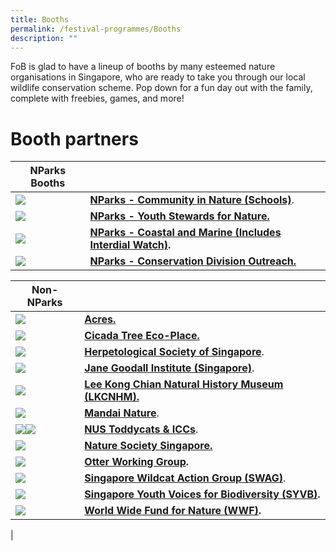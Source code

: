 ```yaml
---
title: Booths
permalink: /festival-programmes/Booths
description: ""
---
```

FoB is glad to have a lineup of booths by many esteemed nature organisations in Singapore, who are ready to take you through our local wildlife conservation scheme. Pop down for a fun day out with the family, complete with freebies, games, and more!

# **Booth partners**




| NParks Booths |  |
| -------- | -------- | 
| ![](/images/Logos/NParks%20Logo%20new%20tagline_colour.png)  |  **[NParks - Community in Nature (Schools)](https://www.nparks.gov.sg/biodiversity/community-in-nature-initiative)**. | 
|![](/images/Logos/NParks%20Logo%20new%20tagline_colour.png)| **[NParks - Youth Stewards for Nature.](https://www.nparks.gov.sg/learning/youthsgnature/youth-stewards-for-nature)**|
|![](/images/Logos/NParks%20Logo%20new%20tagline_colour.png)| **[NParks - Coastal and Marine (Includes Interdial Watch)](https://www.nparks.gov.sg/biodiversity/our-ecosystems/coastal-and-marine/intertidal).**  |
|![](/images/Logos/NParks%20Logo%20new%20tagline_colour.png)|**[ NParks - Conservation Division Outreach.](https://www.nparks.gov.sg/biodiversity/our-national-plan-for-conservation)** |


| Non-NParks| | 
| -------- | -------- |
| ![](/images/acres.jpeg)|**[Acres.](https://acres.org.sg/)** | 
|![](/images/Logos/cicada.jpg)|**[Cicada Tree Eco-Place.](https://cicadatree.org.sg/)** | 
|![](/images/Logos/hsslogo.jpg)| **[Herpetological Society of Singapore](https://herpsocsg.com/)**. |
|![](/images/Logos/janegoodall.jpg)| **[Jane Goodall Institute (Singapore)](https://janegoodall.org.sg/)**. |
|![](/images/Logos/LeeKongChianMuseum.png)| **[Lee Kong Chian Natural History Museum (LKCNHM).](https://lkcnhm.nus.edu.sg/)**  |
|![](/images/Logos/mandai-nature.jpg)| **[Mandai Nature](https://www.mandainature.org/en/home.html)**. |
|![](/images/Logos/toddycat.jpg)![](/images/Logos/iccslogo.jpg)| **[NUS Toddycats & ICCs](https://toddycats.wordpress.com/)**.  |
|![](/images/Logos/nsslogo.jpg)| **[Nature Society Singapore.](https://www.nss.org.sg/)** |
|![](/images/Logos/otterwatch.jpg)|**[Otter Working Group](https://www.facebook.com/OtterWatch/posts/introducing-singapores-otter-working-group/1127515683987645/).** |
|![](/images/Logos/swag.png)| **[Singapore Wildcat Action Group (SWAG)](https://www.swagcat.org/)**.|
|![](/images/Logos/syvb-logo.png)| **[Singapore Youth Voices for Biodiversity (SYVB)](https://sgyouthvoicesbiod.wordpress.com/).**|
|![](/images/Logos/wwfsg.jpg)|**[World Wide Fund for Nature (WWF)](https://www.worldwildlife.org/).**|
|